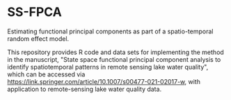 # SS-FPCA

Estimating functional principal components as part of a spatio-temporal random effect model. 

This repository provides R code and data sets for implementing the method in the manuscript, "State space functional principal component analysis to identify spatiotemporal patterns in remote sensing lake water quality", which can be accessed via https://link.springer.com/article/10.1007/s00477-021-02017-w, with application to remote-sensing lake water quality data.


